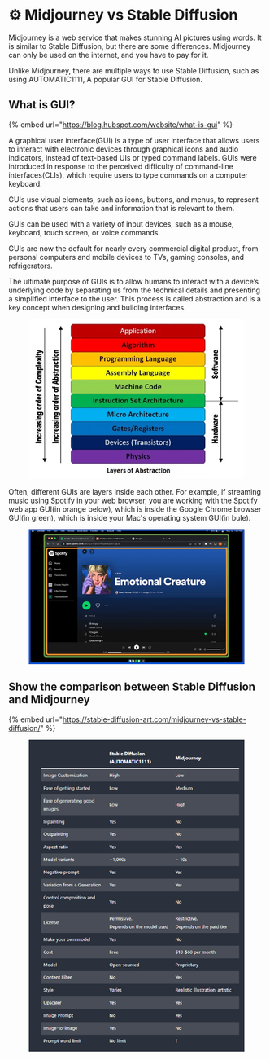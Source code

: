 # ⚙ Midjourney vs Stable Diffusion

Midjourney is a web service that makes stunning AI pictures using words. It is similar to Stable Diffusion, but there are some differences. Midjourney can only be used on the internet, and you have to pay for it.&#x20;

Unlike Midjourney, there are multiple ways to use Stable Diffusion, such as using AUTOMATIC1111, A popular GUI for Stable Diffusion.

## What is GUI?

{% embed url="https://blog.hubspot.com/website/what-is-gui" %}

A graphical user interface(GUI) is a type of user interface that allows users to interact with electronic devices through graphical icons and audio indicators, instead of text-based UIs or typed command labels. GUIs were introduced in response to the perceived difficulty of command-line interfaces(CLIs), which require users to type commands on a computer keyboard.

GUIs use visual elements, such as icons, buttons, and menus, to represent actions that users can take and information that is relevant to them.

GUIs can be used with a variety of input devices, such as a mouse, keyboard, touch screen, or voice commands.

GUIs are now the default for nearly every commercial digital product, from personal computers and mobile devices to TVs, gaming consoles, and refrigerators.

The ultimate purpose of GUIs is to allow humans to interact with a device’s underlying code by separating us from the technical details and presenting a simplified interface to the user. This process is called abstraction and is a key concept when designing and building interfaces.

<figure><img src=".gitbook/assets/image (3).png" alt=""><figcaption></figcaption></figure>

Often, different GUIs are layers inside each other. For example, if streaming music using Spotify in your web browser, you are working with the Spotify web app GUI(in orange below), which is inside the Google Chrome browser GUI(in green), which is inside your Mac's operating system GUI(in bule).

<figure><img src=".gitbook/assets/image (2).png" alt=""><figcaption></figcaption></figure>

## Show the comparison between Stable Diffusion and Midjourney

{% embed url="https://stable-diffusion-art.com/midjourney-vs-stable-diffusion/" %}

<figure><img src=".gitbook/assets/Capture.PNG" alt=""><figcaption></figcaption></figure>

##
